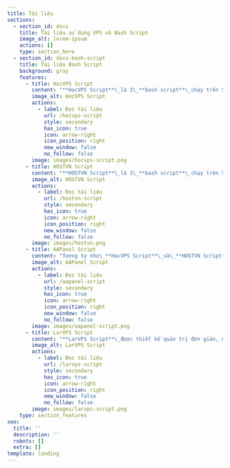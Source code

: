 ```yaml
---
title: Tài liệu
sections:
  - section_id: docs
    title: Tài liệu sử dụng VPS và Bash Script
    image_alt: lorem-ipsum
    actions: []
    type: section_hero
  - section_id: docs-bash-script
    title: Tài liệu Bash Script
    background: gray
    features:
      - title: HocVPS Script
        content: "**HocVPS Script**\_là 1\_**bash script**\_chạy trên SSH sẽ tự động cài đặt tất cả các thành phần cần thiết nhất cho VPS với một dòng lệnh duy nhất.\n"
        image_alt: HocVPS Script
        actions:
          - label: Đọc tài liệu
            url: /hocvps-script
            style: secondary
            has_icon: true
            icon: arrow-right
            icon_position: right
            new_window: false
            no_follow: false
        image: images/hocvps-script.png
      - title: HOSTVN Script
        content: "**HOSTVN Script**\_là 1\_**bash script**\_chạy trên SSH sẽ tự động cài đặt tất cả các thành phần cần thiết nhất cho VPS với một dòng lệnh duy nhất.\n"
        image_alt: HOSTVN Script
        actions:
          - label: Đọc tài liệu
            url: /hostvn-script
            style: secondary
            has_icon: true
            icon: arrow-right
            icon_position: right
            new_window: false
            no_follow: false
        image: images/hostvn.png
      - title: AAPanel Script
        content: "Tương tự như\_**HocVPS Script**\_và\_**HOSTVN Script**,\_**AAPanel Script**\_cũng là một script tự động cài đặt và tối ưu hoạt động của VPS. Chỉ với vài lệnh đơn giản, VPS của bạn sẽ sẵn sàng hoạt động ngay lập tức.\n"
        image_alt: AAPanel Script
        actions:
          - label: Đọc tài liệu
            url: /aapanel-script
            style: secondary
            has_icon: true
            icon: arrow-right
            icon_position: right
            new_window: false
            no_follow: false
        image: images/aapanel-script.png
      - title: LarVPS Script
        content: "**LarVPS Script**\_được thiết kế quản trị đơn giản, nhẹ, tối ưu tốc độ, bảo mật, phục vụ cho mã nguồn\_**PHP**\_phổ biến như\_**Wordpress**,\_**Laravel**... với các công nghệ mới nhất\n"
        image_alt: LarVPS Script
        actions:
          - label: Đọc tài liệu
            url: /larvps-script
            style: secondary
            has_icon: true
            icon: arrow-right
            icon_position: right
            new_window: false
            no_follow: false
        image: images/larvps-script.png
    type: section_features
seo:
  title: ''
  description: ''
  robots: []
  extra: []
template: landing
---
```

